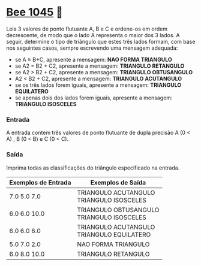 # <a href="https://www.beecrowd.com.br/judge/pt/problems/view/1045"> Bee 1045</a> 🐝

Leia 3 valores de ponto flutuante A, B e C e ordene-os em ordem decrescente, de modo que o lado A representa o maior dos 3 lados. A seguir, determine o tipo de triângulo que estes três lados formam, com base nos seguintes casos, sempre escrevendo uma mensagem adequada:
<ul>
    <li>se A ≥ B+C, apresente a mensagem: <strong>NAO FORMA TRIANGULO</strong></li>
    <li>se A2 = B2 + C2, apresente a mensagem: <strong>TRIANGULO RETANGULO</strong></li>
    <li>se A2 > B2 + C2, apresente a mensagem: <strong>TRIANGULO OBTUSANGULO</strong></li>
    <li> A2 < B2 + C2, apresente a mensagem: <strong>TRIANGULO ACUTANGULO</strong></li>
    <li>se os três lados forem iguais, apresente a mensagem: <strong>TRIANGULO EQUILATERO</strong></li>
    <li>se apenas dois dos lados forem iguais, apresente a mensagem: <strong>TRIANGULO ISOSCELES</strong></li>
</ul>


### Entrada
A entrada contem três valores de ponto flutuante de dupla precisão A (0 < A) , B (0 < B) e C (0 < C).

### Saída
Imprima todas as classificações do triângulo especificado na entrada.


| Exemplos de Entrada | Exemplos de Saída|
|---| ---|
|7.0 5.0 7.0| TRIANGULO ACUTANGULO<br>TRIANGULO ISOSCELES|
|6.0 6.0 10.0| TRIANGULO OBTUSANGULO<br>TRIANGULO ISOSCELES|
|6.0 6.0 6.0| TRIANGULO ACUTANGULO<br>TRIANGULO EQUILATERO|
|5.0 7.0 2.0| NAO FORMA TRIANGULO|
|6.0 8.0 10.0| 	TRIANGULO RETANGULO|

